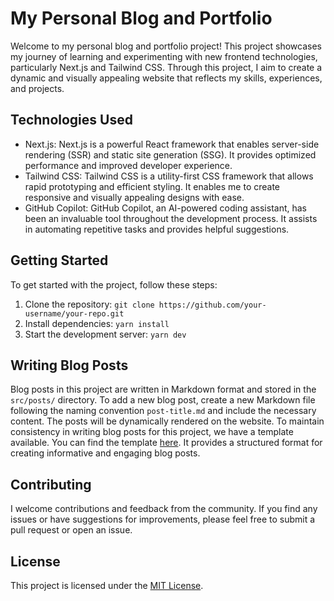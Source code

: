 # My Personal Blog and Portfolio

Welcome to my personal blog and portfolio project! This project showcases my journey of learning and experimenting with new frontend technologies, particularly Next.js and Tailwind CSS. Through this project, I aim to create a dynamic and visually appealing website that reflects my skills, experiences, and projects.

## Technologies Used

- Next.js: Next.js is a powerful React framework that enables server-side rendering (SSR) and static site generation (SSG). It provides optimized performance and improved developer experience.
- Tailwind CSS: Tailwind CSS is a utility-first CSS framework that allows rapid prototyping and efficient styling. It enables me to create responsive and visually appealing designs with ease.
- GitHub Copilot: GitHub Copilot, an AI-powered coding assistant, has been an invaluable tool throughout the development process. It assists in automating repetitive tasks and provides helpful suggestions.

## Getting Started

To get started with the project, follow these steps:

1. Clone the repository: `git clone https://github.com/your-username/your-repo.git`
2. Install dependencies: `yarn install`
3. Start the development server: `yarn dev`

## Writing Blog Posts

Blog posts in this project are written in Markdown format and stored in the `src/posts/` directory. To add a new blog post, create a new Markdown file following the naming convention `post-title.md` and include the necessary content. The posts will be dynamically rendered on the website. To maintain consistency in writing blog posts for this project, we have a template available. You can find the template [here](./src/posts/tempate/template-post.md). It provides a structured format for creating informative and engaging blog posts.

## Contributing

I welcome contributions and feedback from the community. If you find any issues or have suggestions for improvements, please feel free to submit a pull request or open an issue.

## License

This project is licensed under the [MIT License](LICENSE).
